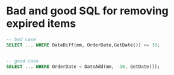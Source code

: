 # Bad and good SQL for removing expired items

```sql
-- bad case
SELECT ... WHERE DateDiff(mm, OrderDate,GetDate()) >= 30;


-- good case
SELECT ... WHERE OrderDate < DateAdd(mm, -30, GetDate());
```

